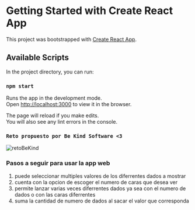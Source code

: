 # Getting Started with Create React App

This project was bootstrapped with [Create React App](https://github.com/facebook/create-react-app).

## Available Scripts

In the project directory, you can run:

### `npm start`

Runs the app in the development mode.\
Open [http://localhost:3000](http://localhost:3000) to view it in the browser.

The page will reload if you make edits.\
You will also see any lint errors in the console.

### `Reto propuesto por Be Kind Software <3 `
![retoBeKind](https://user-images.githubusercontent.com/56235608/117552531-86f3f680-b011-11eb-9faa-971d8881ac2a.png)

### Pasos a seguir para usar la app web

1. puede seleccionar multiples valores de los diferrentes dados a mostrar
2. cuenta con la opcion de escoger el numero de caras que desea ver
3. permite lanzar varias veces diferrentes dados ya sea con el numero de dados o con las caras diferrentes
4. suma la cantidad de numero de dados al sacar el valor que corresponda

